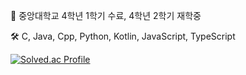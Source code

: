 📝 중앙대학교 4학년 1학기 수료, 4학년 2학기 재학중

🛠 C, Java, Cpp, Python, Kotlin, JavaScript, TypeScript

[![Solved.ac Profile](http://mazassumnida.wtf/api/v2/generate_badge?boj=dn7638)](https://solved.ac/dn7638/)
